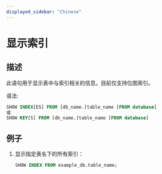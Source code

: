```yaml
---
displayed_sidebar: "Chinese"
---
```


# 显示索引

## 描述

此语句用于显示表中与索引相关的信息。目前仅支持位图索引。

语法:

```sql
SHOW INDEX[ES] FROM [db_name.]table_name [FROM database]
或
SHOW KEY[S] FROM [db_name.]table_name [FROM database]
```

## 例子

1. 显示指定表名下的所有索引：

    ```sql
    SHOW INDEX FROM example_db.table_name;
    ```